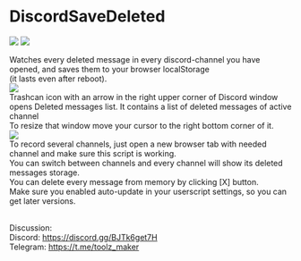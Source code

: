# DiscordSaveDeleted
[<img src="https://user-images.githubusercontent.com/3372598/166113712-1bc3d654-1342-4f1e-9845-21c3b21524b1.png">](https://greasyfork.org/en/scripts/453176-discord-watch-deleted-messages) [<img src="https://user-images.githubusercontent.com/3372598/166113714-5a2ede39-8d66-43a8-b5da-8f1897cb3121.png">](https://openuserjs.org/scripts/toolzmaker/Discord_Watch_Deleted_Messages) <br/>

Watches every deleted message in every discord-channel you have opened, and saves them to your browser localStorage<br/>(it lasts even after reboot).<br/>
<img src="https://i.imgur.com/mevO18t.png"><br/>
Trashcan icon with an arrow in the right upper corner of Discord window opens Deleted messages list. It contains a list of deleted messages of active channel<br/>
To resize that window move your cursor to the right bottom corner of it.<br/>
<img src="https://i.imgur.com/VPjrXGb.gif"><br/>
To record several channels, just open a new browser tab with needed channel and make sure this script is working.<br/>
You can switch between channels and every channel will show its deleted messages storage.<br/>
You can delete every message from memory by clicking [X] button.<br/>
Make sure you enabled auto-update in your userscript settings, so you can get later versions.<br/><br/>

Discussion:<br/>
Discord: <a>https://discord.gg/BJTk6get7H</a><br/>
Telegram: <a>https://t.me/toolz_maker</a>

